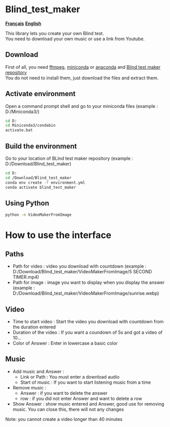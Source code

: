 # Blind_test_maker

[**Français**](https://github.com/Poufoir/Blind_test_maker/blob/main/README.fr.md)
[**English**](https://github.com/Poufoir/Blind_test_maker/blob/main/README.md)

This library lets you create your own Blind test. <br>
You need to download your own music or use a link from Youtube.<br>


## Download

First of all, you need [ffmpeg](https://ffmpeg.org/download.html), [miniconda](https://docs.conda.io/en/latest/miniconda.html) or [anaconda](https://www.anaconda.com/products/distribution) and [Blind test maker repository](https://github.com/Poufoir/Blind_test_maker.git) <br />
You do not need to install them, just download the files and extract them.

## Activate environment

Open a command prompt shell and go to your miniconda files (example : D:/Miniconda3/)

```bash
cd D:
cd Miniconda3/condabin
activate.bat
```

## Build the environment

Go to your location of BLind test maker repository (example : D:/Download/Blind_test_maker)

```bash
cd D:
cd /Download/Blind_test_maker
conda env create -f environment.yml
conda activate blind_test_maker
```

## Using Python

```bash
python -m VideoMakerFromImage
```

# How to use the interface

## Paths

   - Path for video : video you download with countdown (example : D:/Download/Blind_test_maker/VideoMakerFromImage/5 SECOND TIMER.mp4)
   - Path for image : image you want to display when you display the answer (example : D:/Download/Blind_test_maker/VideoMakerFromImage/sunrise.webp)

## Video

   - Time to start video : Start the video you download with countdown from the duration entered
   - Duration of the video : If you want a coundown of 5s and got a video of 10...
   - Color of Answer : Enter in lowercase a basic color

## Music 

   - Add music and Answer :
      - Link or Path : You must enter a download audio
      - Start of music : If you want to start listening music from a time
   - Remove music :
      - Answer : if you want to delete the answer
      - row : if you did not enter Answer and want to delete a row
   - Show Answer : show music entered and Answer, good use for removing music. You can close this, there will not any changes

Note: you cannot create a video longer than 40 minutes
